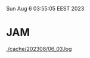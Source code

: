 Sun Aug  6 03:55:05 EEST 2023
# JAM
<a href='./cache/202308/06_03.log'>./cache/202308/06_03.log</a>
